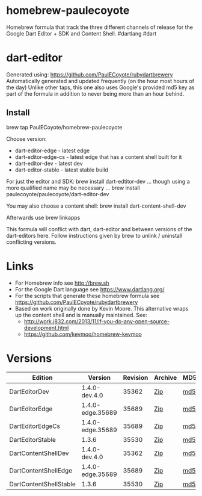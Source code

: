 homebrew-paulecoyote
====================

Homebrew formula that track the three different channels of release for the Google Dart Editor + SDK and Content Shell.  #dartlang #dart

dart-editor
===========

Generated using: https://github.com/PaulECoyote/rubydartbrewery
Automatically generated and updated frequently (on the hour most hours of the day)
Unlike other taps, this one also uses Google's provided md5 key as part of the formula in addition to never being more than an hour behind.

Install
-------
brew tap PaulECoyote/homebrew-paulecoyote

Choose version:
* dart-editor-edge - latest edge
* dart-editor-edge-cs - latest edge that has a content shell built for it
* dart-editor-dev - latest dev
* dart-editor-stable - latest stable build

For just the editor and SDK:
brew install dart-edtitor-dev
... though using a more qualified name may be necessary ...
brew install paulecoyote/paulecoyote/dart-editor-dev

You may also choose a content shell:
brew install dart-content-shell-dev

Afterwards use 
brew linkapps

This formula will conflict with dart, dart-editor and between versions of the dart-editors here.  Follow instructions given by brew to unlink / uninstall conflicting versions.

Links
=====
* For Homebrew info see http://brew.sh
* For the Google Dart language see https://www.dartlang.org/
* For the scripts that generate these homebrew formula see https://github.com/PaulECoyote/rubydartbrewery
* Based on work originally done by Kevin Moore. This alternative wraps up the content shell and is manually maintained.  See: 
    * http://work.j832.com/2013/11/if-you-do-any-open-source-development.html
    * https://github.com/kevmoo/homebrew-kevmoo

Versions
========
| Edition | Version | Revision | Archive | MD5 | Notes |
| ------- | ------- | -------- | ------- | --- | ----- |
| DartEditorDev | 1.4.0-dev.4.0 | 35362 | [Zip](http://storage.googleapis.com/dart-archive/channels/dev/release/35362/editor/darteditor-macos-x64.zip) | [md5](http://storage.googleapis.com/dart-archive/channels/dev/release/35362/editor/darteditor-macos-x64.zip.md5sum) | [Changes](http://storage.googleapis.com/dart-archive/channels/dev/release/latest/changelog.html) |
| DartEditorEdge | 1.4.0-edge.35689 | 35689 | [Zip](http://storage.googleapis.com/dart-archive/channels/be/raw/35689/editor/darteditor-macos-x64.zip) | [md5](http://storage.googleapis.com/dart-archive/channels/be/raw/35689/editor/darteditor-macos-x64.zip.md5sum) | - |
| DartEditorEdgeCs | 1.4.0-edge.35689 | 35689 | [Zip](http://storage.googleapis.com/dart-archive/channels/be/raw/35689/editor/darteditor-macos-x64.zip) | [md5](http://storage.googleapis.com/dart-archive/channels/be/raw/35689/editor/darteditor-macos-x64.zip.md5sum) | - |
| DartEditorStable | 1.3.6 | 35530 | [Zip](http://storage.googleapis.com/dart-archive/channels/stable/release/35530/editor/darteditor-macos-x64.zip) | [md5](http://storage.googleapis.com/dart-archive/channels/stable/release/35530/editor/darteditor-macos-x64.zip.md5sum) | [Changes](http://storage.googleapis.com/dart-archive/channels/stable/release/latest/changelog.html) |
| DartContentShellDev | 1.4.0-dev.4.0 | 35362 | [Zip](http://storage.googleapis.com/dart-archive/channels/dev/release/35362/dartium/content_shell-macos-ia32-release.zip) | [md5](http://storage.googleapis.com/dart-archive/channels/dev/release/35362/dartium/content_shell-macos-ia32-release.zip.md5sum) | - |
| DartContentShellEdge | 1.4.0-edge.35689 | 35689 | [Zip](http://storage.googleapis.com/dart-archive/channels/be/raw/35689/dartium/content_shell-macos-ia32-release.zip) | [md5](http://storage.googleapis.com/dart-archive/channels/be/raw/35689/dartium/content_shell-macos-ia32-release.zip.md5sum) | - |
| DartContentShellStable | 1.3.6 | 35530 | [Zip](http://storage.googleapis.com/dart-archive/channels/stable/release/35530/dartium/content_shell-macos-ia32-release.zip) | [md5](http://storage.googleapis.com/dart-archive/channels/stable/release/35530/dartium/content_shell-macos-ia32-release.zip.md5sum) | - |
